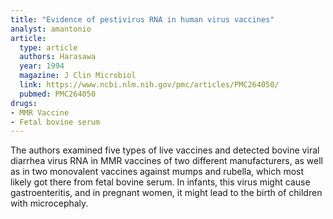 ```yaml
---
title: "Evidence of pestivirus RNA in human virus vaccines"
analyst: amantonio
article:
  type: article
  authors: Harasawa
  year: 1994
  magazine: J Clin Microbiol
  link: https://www.ncbi.nlm.nih.gov/pmc/articles/PMC264050/
  pubmed: PMC264050
drugs:
- MMR Vaccine
- Fetal bovine serum
---
```


The authors examined five types of live vaccines and detected bovine viral diarrhea virus RNA in MMR vaccines of two different manufacturers, as well as in two monovalent vaccines against mumps and rubella, which most likely got there from fetal bovine serum.
In infants, this virus might cause gastroenteritis, and in pregnant women, it might lead to the birth of children with microcephaly.
